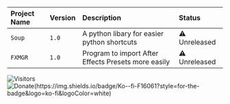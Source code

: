 | Project Name | Version     | Description                | Status |
| :----------- | :---------- | :------------------------- | :----- |
| `Soup` | `1.0` | A python libary for easier python shortcuts | ⚠️ Unreleased |
| `FXMGR` | `1.0` | Program to import After Effects Presets more easily | ⚠️ Unreleased |


![Visitors](https://api.visitorbadge.io/api/combined?path=opiv&countColor=%23847eff)
![Donate(https://img.shields.io/badge/Ko--fi-F16061?style=for-the-badge&logo=ko-fi&logoColor=white)](https://ko-fi.com/opivdev)
